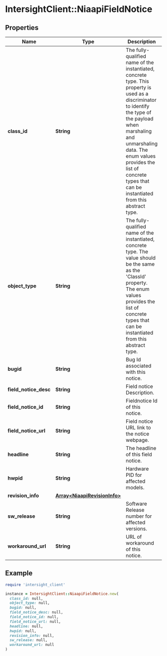 # IntersightClient::NiaapiFieldNotice

## Properties

| Name | Type | Description | Notes |
| ---- | ---- | ----------- | ----- |
| **class_id** | **String** | The fully-qualified name of the instantiated, concrete type. This property is used as a discriminator to identify the type of the payload when marshaling and unmarshaling data. The enum values provides the list of concrete types that can be instantiated from this abstract type. |  |
| **object_type** | **String** | The fully-qualified name of the instantiated, concrete type. The value should be the same as the &#39;ClassId&#39; property. The enum values provides the list of concrete types that can be instantiated from this abstract type. |  |
| **bugid** | **String** | Bug Id associated with this notice. | [optional] |
| **field_notice_desc** | **String** | Field notice Description. | [optional] |
| **field_notice_id** | **String** | Fieldnotice Id of this notice. | [optional] |
| **field_notice_url** | **String** | Field notice URL link to the notice webpage. | [optional] |
| **headline** | **String** | The headline of this field notice. | [optional] |
| **hwpid** | **String** | Hardware PID for affected models. | [optional] |
| **revision_info** | [**Array&lt;NiaapiRevisionInfo&gt;**](NiaapiRevisionInfo.md) |  | [optional] |
| **sw_release** | **String** | Software Release number for affected versions. | [optional] |
| **workaround_url** | **String** | URL of workaround of this notice. | [optional] |

## Example

```ruby
require 'intersight_client'

instance = IntersightClient::NiaapiFieldNotice.new(
  class_id: null,
  object_type: null,
  bugid: null,
  field_notice_desc: null,
  field_notice_id: null,
  field_notice_url: null,
  headline: null,
  hwpid: null,
  revision_info: null,
  sw_release: null,
  workaround_url: null
)
```

